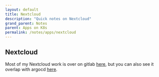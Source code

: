 ```yaml
---
layout: default
title: Nextcloud
description: "Quick notes on Nextcloud"
grand_parent: Notes
parent: Apps on K8s
permalink: /notes/apps/nextcloud
---
```


## Nextcloud

Most of my Nextcloud work is over on gitlab [here](https://gitlab.com/vleermuis_tech/goobernetes/nextcloud), but you can also see it overlap with argocd [here](https://gitlab.com/vleermuis_tech/goobernetes/argocd/-/blob/main/templates/nextcloud.yaml).
